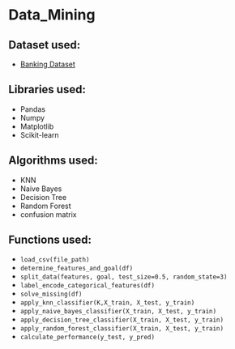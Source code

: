 # Data_Mining

## Dataset used: 
- [Banking Dataset](https://www.kaggle.com/datasets/prakharrathi25/banking-dataset-marketing-targets)

## Libraries used:
- Pandas
- Numpy
- Matplotlib
- Scikit-learn

## Algorithms used:
- KNN
- Naive Bayes
- Decision Tree
- Random Forest
- confusion matrix

## Functions used:
- `load_csv(file_path)`
- `determine_features_and_goal(df)`
- `split_data(features, goal, test_size=0.5, random_state=3)`
- `label_encode_categorical_features(df)` 
- `solve_missing(df)`
- `apply_knn_classifier(K,X_train, X_test, y_train)`
- `apply_naive_bayes_classifier(X_train, X_test, y_train)`
- `apply_decision_tree_classifier(X_train, X_test, y_train)`
- `apply_random_forest_classifier(X_train, X_test, y_train)`
- `calculate_performance(y_test, y_pred)`
